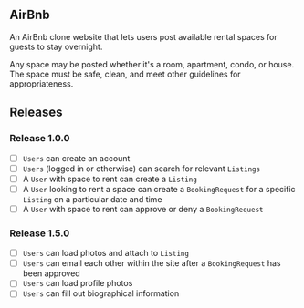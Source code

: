 ## AirBnb

An AirBnb clone website that lets users post available rental spaces for guests to stay overnight.

Any space may be posted whether it's a room, apartment, condo, or house. The space must be safe, clean, and meet other guidelines for appropriateness.


## Releases


### Release 1.0.0

- [ ] `Users` can create an account
- [ ] `Users` (logged in or otherwise) can search for relevant `Listings`
- [ ] A `User` with space to rent can create a `Listing`
- [ ] A `User` looking to rent a space can create a `BookingRequest` for a specific `Listing` on a particular date and time
- [ ] A `User` with space to rent can approve or deny a `BookingRequest`

### Release 1.5.0

- [ ] `Users` can load photos and attach to `Listing`
- [ ] `Users` can email each other within the site after a `BookingRequest` has been approved
- [ ] `Users` can load profile photos
- [ ] `Users` can fill out biographical information

